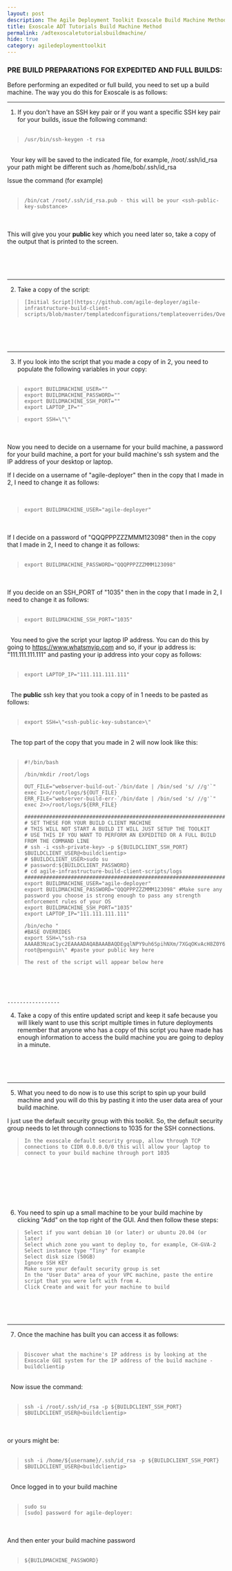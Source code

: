 ```yaml
---
layout: post
description: The Agile Deployment Toolkit Exoscale Build Machine Method
title: Exoscale ADT Tutorials Build Machine Method
permalink: /adtexoscaletutorialsbuildmachine/
hide: true
category: agiledeploymenttoolkit
---
```


### PRE BUILD PREPARATIONS FOR EXPEDITED AND FULL BUILDS:

Before performing an expedited or full build, you need to set up a build machine. The way you do this for Exoscale is as follows:

----------------

1) If you don't have an SSH key pair or if you want a specific SSH key pair for your builds, issue the following command:
&nbsp;  
&nbsp; 
>     /usr/bin/ssh-keygen -t rsa 
&nbsp;  
&nbsp; 
Your key will be saved to the indicated file, for example, /root/.ssh/id_rsa your path might be different such as /home/bob/.ssh/id_rsa
	 
Issue the command (for example)
&nbsp;  
&nbsp; 	 
>     /bin/cat /root/.ssh/id_rsa.pub - this will be your <ssh-public-key-substance>
&nbsp;  
&nbsp; 	 
This will give you your **public** key which you need later so, take a copy of the output that is printed to the screen.

&nbsp;  
&nbsp;  
&nbsp;  

--------------------
	
2) Take a copy of the script: 

>     [Initial Script](https://github.com/agile-deployer/agile-infrastructure-build-client-scripts/blob/master/templatedconfigurations/templateoverrides/OverrideScript.sh)
	
&nbsp;  
&nbsp;  
&nbsp; 

------------------
	
3) If you look into the script that you made a copy of in 2, you need to populate the following variables in your copy:
&nbsp;  
&nbsp; 
>     export BUILDMACHINE_USER=""
>     export BUILDMACHINE_PASSWORD="" 
>     export BUILDMACHINE_SSH_PORT=""
>     export LAPTOP_IP=""
	
>     export SSH=\"\" 
&nbsp;  
&nbsp; 	
Now you need to decide on a username for your build machine, a password for your build machine, a port for your build machine's ssh system and the IP address of your desktop or laptop.
	
If I decide on a username of "agile-deployer" then in the copy that I made in 2, I need to change it as follows:  
&nbsp;  
&nbsp; 
>     export BUILDMACHINE_USER="agile-deployer"
&nbsp;  
&nbsp; 	
If I decide on a password of "QQQPPPZZZMMM123098" then in the copy that I made in 2, I need to change it as follows:
&nbsp;  
&nbsp; 
>     export BUILDMACHINE_PASSWORD="QQQPPPZZZMMM123098"
&nbsp;  
&nbsp; 	
If you decide on an SSH_PORT of "1035" then in the copy that I made in 2, I need to change it as follows:
&nbsp;  
&nbsp; 	
>     export BUILDMACHINE_SSH_PORT="1035"
&nbsp;  
&nbsp; 
You need to give the script your laptop IP address. You can do this by going to https://www.whatsmyip.com and so, if your ip address is: "111.111.111.111" and pasting your ip address into your copy as follows:
&nbsp;  
&nbsp; 	
>     export LAPTOP_IP="111.111.111.111"
&nbsp;  
&nbsp; 
The **public** ssh key that you took a copy of in 1 needs to be pasted as follows:
&nbsp;  
&nbsp; 	
>     export SSH=\"<ssh-public-key-substance>\"
&nbsp;  
&nbsp; 
The top part of the copy that you made in 2 will now look like this:
&nbsp;  
&nbsp; 

>     #!/bin/bash
>    
>     /bin/mkdir /root/logs
>    
>     OUT_FILE="webserver-build-out-`/bin/date | /bin/sed 's/ //g'`"
>     exec 1>>/root/logs/${OUT_FILE}
>     ERR_FILE="webserver-build-err-`/bin/date | /bin/sed 's/ //g'`"
>     exec 2>>/root/logs/${ERR_FILE}
>     
>     ###############################################################################################
>     # SET THESE FOR YOUR BUILD CLIENT MACHINE
>     # THIS WILL NOT START A BUILD IT WILL JUST SETUP THE TOOLKIT
>     # USE THIS IF YOU WANT TO PERFORM AN EXPEDITED OR A FULL BUILD FROM THE COMMAND LINE
>     # ssh -i <ssh-private-key> -p ${BUILDCLIENT_SSH_PORT} $BUILDCLIENT_USER@<buildclientip>
>     # $BUILDCLIENT_USER>sudo su
>     # password:${BUILDCLIENT_PASSWORD}
>     # cd agile-infrastructure-build-client-scripts/logs
>     #################################################################################################
>     export BUILDMACHINE_USER="agile-deployer"
>     export BUILDMACHINE_PASSWORD="QQQPPPZZZMMM123098" #Make sure any password you choose is strong enough to pass any strength enforcement rules of your OS
>     export BUILDMACHINE_SSH_PORT="1035"
>     export LAPTOP_IP="111.111.111.111"
>      
>     /bin/echo "
>     #BASE OVERRIDES
>     export SSH=\"ssh-rsa AAAAB3NzaC1yc2EAAAADAQABAAABAQDEgqlNPY9uh6SpihNXm/7XGqOKvAcH8Z0Y6pZG9lTIm/PHI5VijIFqs0OzM3DPLFARtut7lojBoKq9ljBmKeVBGX5EkJ5O3CJfEZs9E13e2Qk+7F9wTmoMBG8XY4l/SmD9HddLTS/7Oadg+C4RDxHlSMrl1PSCdzlM14spHCI8rwUntNCUY+fObolqel0829zYDX0oEWzYyoIEUs1847X3cRp9+yZsjqSD5Nw9jacLcWjtdfClEvx5F8ZVm0+s5OLtz9cCf6NkOgYf3KFz+e8qAO/w83Umh5B2Gem1uOxSDtUmzVlRiMTfP6CTSKRnYRnkb97F9RZsmAsG6+g+eKvp root@penguin\" #paste your public key here
>     
>     The rest of the script will appear below here

&nbsp;  
&nbsp;  
&nbsp; 

	-----------------

4) Take a copy of this entire updated script and keep it safe because you will likely want to use this script multiple times in future deployments remember that anyone who has a copy of this script you have made has enough information to access the build machine you are going to deploy in a minute. 

&nbsp;  
&nbsp;  
&nbsp; 

---------------
	
5) What you need to do now is to use this script to spin up your build machine and you will do this by pasting it into the user data area of your build machine.

I just use the default security group with this toolkit. So, the default security group needs to let through connections to 1035 for the SSH connections.

>     In the exoscale default security group, allow through TCP connections to CIDR 0.0.0.0/0 this will allow your laptop to connect to your build machine through port 1035
	
&nbsp;  
&nbsp;  
&nbsp; 	
---------------

6) You need to spin up a small machine to be your build machine by clicking "Add" on the top right of the GUI. And then follow these steps:

>     Select if you want debian 10 (or later) or ubuntu 20.04 (or later)
>     Select which zone you want to deploy to, for example, CH-GVA-2
>     Select instance type "Tiny" for example
>     Select disk size (50GB)
>     Ignore SSH KEY
>     Make sure your default security group is set
>     In the "User Data" area of your VPC machine, paste the entire script that you were left with from 4.
>     Click Create and wait for your machine to build

&nbsp;  
&nbsp;  
&nbsp;
	
---------------

7) Once the machine has built you can access it as follows:
&nbsp;  
&nbsp; 
>     Discover what the machine's IP address is by looking at the Exoscale GUI system for the IP address of the build machine - buildclientip
&nbsp;  
&nbsp; 
Now issue the command:
&nbsp;  
&nbsp; 
>     ssh -i /root/.ssh/id_rsa -p ${BUILDCLIENT_SSH_PORT} $BUILDCLIENT_USER@<buildclientip>
&nbsp;  
&nbsp; 	
or yours might be:
&nbsp;  
&nbsp; 	
>     ssh -i /home/${username}/.ssh/id_rsa -p ${BUILDCLIENT_SSH_PORT} $BUILDCLIENT_USER@<buildclientip>	
&nbsp;  
&nbsp; 
Once logged in to your build machine
&nbsp;  
&nbsp; 
>     sudo su 
>     [sudo] password for agile-deployer:
&nbsp;  
&nbsp; 	
And then enter your build machine password
&nbsp;  
&nbsp; 	
>     ${BUILDMACHINE_PASSWORD}
